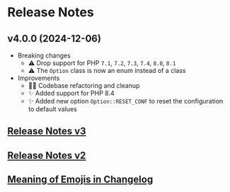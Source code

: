 # Release Notes

## v4.0.0 (2024-12-06)
- Breaking changes
    - ⚠️ Drop support for PHP `7.1`, `7.2`, `7.3`, `7.4`, `8.0`, `8.1`
    - ⚠️ The `Option` class is now an enum instead of a class
- Improvements
    - 🧑‍💻 Codebase refactoring and cleanup
    - ✨ Added support for PHP 8.4
    - ✨ Added new option `Option::RESET_CONF` to reset the configuration to default values

## [Release Notes v3](.github/CHANGELOG_V3.md)
## [Release Notes v2](.github/CHANGELOG_V2.md)
## [Meaning of Emojis in Changelog](.github/EMOJIS.md)
